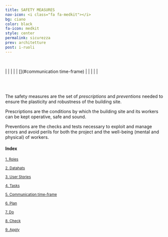 ```yaml
---
title: SAFETY MEASURES
nav-icon: <i class="fa fa-medkit"></i>
bg: ciano
color: black
fa-icon: medkit
style: center
permalink: sicurezza
prev: architetture
post: i-ruoli
---
```


<br>

| [<i class="fa fa-2x fa-users"></i>](#roles) | [<i class="fa fa-2x fa-cogs"></i>](#datahat) | [<i class="fa fa-2x fa-cube"></i>](#the-user-story) | [<i class="fa fa-2x fa-puzzle-piece"></i>](#tasks) | [<i class="fa fa-2x fa-comments-o"></i>](#communication time-frame) | [<i class="fa fa-2x fa-compass"></i>](#plan) | [<i class="fa fa-2x fa-bell-o"></i>](#do) | [<i class="fa fa-2x fa-check-square-o"></i>](#check) | [<i class="fa fa-2x fa-wrench"></i>](#apply) |

<br>
<br>

The safety measures are the set of *prescriptions* and *preventions* needed to ensure the plasticity and robustness of the building site. 

<i class="fa fa-exclamation-circle"></i> Prescriptions are the conditions by which the building site and its workers can be kept operative, safe and sound. 

<i class="fa fa-question-circle"></i> Preventions are the checks and tests necessary to exploit and manage errors and avoid perils for both the project and the well-being (mental and physical) of workers. 

#### Index

<small>[1. Roles](#i-ruoli)</small>

<small>[2. Datahats](#i-dati-operai)</small>

<small>[3. User Stories](#la-storia-utente)</small>

<small>[4. Tasks](#i-compiti)</small>

<small>[5. Communication time-frame](#tempi-comunicazione)</small>

<small>[6. Plan](#pianificare)</small>

<small>[7. Do](#fare)</small>

<small>[8. Check](#controllare)</small>

<small>[9. Apply](#applicare)</small>

